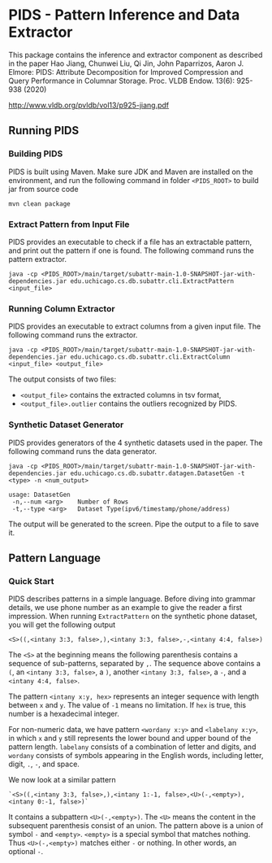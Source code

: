 # PIDS - Pattern Inference and Data Extractor

This package contains the inference and extractor component as described in the paper Hao Jiang, Chunwei Liu, Qi Jin, John Paparrizos, Aaron J. Elmore: PIDS: Attribute Decomposition for Improved Compression and Query Performance in Columnar Storage. Proc. VLDB Endow. 13(6): 925-938 (2020) 

http://www.vldb.org/pvldb/vol13/p925-jiang.pdf

## Running PIDS
### Building PIDS
PIDS is built using Maven. Make sure JDK and Maven are installed on the environment, and run the following command in folder `<PIDS_ROOT>` to build jar 
from source code

`mvn clean package`

### Extract Pattern from Input File
PIDS provides an executable to check if a file has an extractable pattern, and print out the pattern if one is found. The following command runs the pattern extractor.
                                                                          
    java -cp <PIDS_ROOT>/main/target/subattr-main-1.0-SNAPSHOT-jar-with-dependencies.jar edu.uchicago.cs.db.subattr.cli.ExtractPattern <input_file> 


### Running Column Extractor
PIDS provides an executable to extract columns from a given input file. The following command
runs the extractor.

    java -cp <PIDS_ROOT>/main/target/subattr-main-1.0-SNAPSHOT-jar-with-dependencies.jar edu.uchicago.cs.db.subattr.cli.ExtractColumn <input_file> <output_file>

The output consists of two files:

* `<output_file>` contains the extracted columns in tsv format,
* `<output_file>.outlier` contains the outliers recognized by PIDS.

### Synthetic Dataset Generator

PIDS provides generators of the 4 synthetic datasets used in the paper. The following command runs the data generator.

    java -cp <PIDS_ROOT>/main/target/subattr-main-1.0-SNAPSHOT-jar-with-dependencies.jar edu.uchicago.cs.db.subattr.datagen.DatasetGen -t <type> -n <num_output>

    usage: DatasetGen
     -n,--num <arg>    Number of Rows
     -t,--type <arg>   Dataset Type(ipv6/timestamp/phone/address)

The output will be generated to the screen. Pipe the output to a file to save it.

## Pattern Language 

### Quick Start
PIDS describes patterns in a simple language. Before diving into grammar details, we use phone number as an example to give the reader a first impression. When running `ExtractPattern` on the synthetic phone dataset, you will get the following output

   `<S>((,<intany 3:3, false>,),<intany 3:3, false>,-,<intany 4:4, false>)`

The `<S>` at the beginning means the following parenthesis contains a sequence of sub-patterns, separated by `,`. The sequence above contains a `(`, an `<intany 3:3, false>`, a `)`, another `<intany 3:3, false>`, a `-`, and a `<intany 4:4, false>`.

The pattern `<intany x:y, hex>` represents an integer sequence with length between `x` and `y`. The value of `-1` means no limitation. If `hex` is true, this number is a hexadecimal integer.

For non-numeric data, we have pattern `<wordany x:y>` and `<labelany x:y>`, in which `x` and `y` still represents the lower bound and upper bound of the pattern length. `labelany` consists of a combination of letter and digits, and `wordany` consists of symbols appearing in the English words, including letter, digit, `.`, `-`, and space.

We now look at a similar pattern

    `<S>((,<intany 3:3, false>,),<intany 1:-1, false>,<U>(-,<empty>),<intany 0:-1, false>)`
    
It contains a subpattern `<U>(-,<empty>)`. The `<U>` means the content in the subsequent parenthesis consist of an union. The pattern above is a union of symbol `-` and `<empty>`. `<empty>` is a special symbol that matches nothing. Thus `<U>(-,<empty>)` matches either `-` or nothing. In other words, an optional `-`.